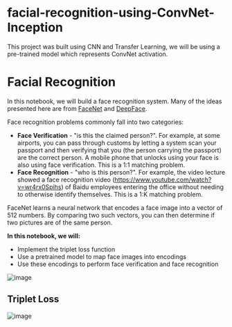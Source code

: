 # facial-recognition-using-ConvNet-Inception

This project was built using CNN and Transfer Learning, we will be using a pre-trained model which represents ConvNet activation.

# Facial Recognition

In this notebook, we will build a face recognition system. Many of the ideas presented here are from [FaceNet](https://arxiv.org/pdf/1503.03832.pdf) and [DeepFace](https://research.fb.com/wp-content/uploads/2016/11/deepface-closing-the-gap-to-human-level-performance-in-face-verification.pdf). 

Face recognition problems commonly fall into two categories: 

- **Face Verification** - "is this the claimed person?". For example, at some airports, you can pass through customs by letting a system scan your passport and then verifying that you (the person carrying the passport) are the correct person. A mobile phone that unlocks using your face is also using face verification. This is a 1:1 matching problem. 
- **Face Recognition** - "who is this person?". For example, the video lecture showed a face recognition video (https://www.youtube.com/watch?v=wr4rx0Spihs) of Baidu employees entering the office without needing to otherwise identify themselves. This is a 1:K matching problem. 

FaceNet learns a neural network that encodes a face image into a vector of 512 numbers. By comparing two such vectors, you can then determine if two pictures are of the same person.
    
**In this notebook, we will:**
- Implement the triplet loss function
- Use a pretrained model to map face images into encodings
- Use these encodings to perform face verification and face recognition


![image](https://user-images.githubusercontent.com/50231750/193011010-95a2f21d-60ad-42c2-b50f-026eb5b49292.png)

## Triplet Loss 
![image](https://user-images.githubusercontent.com/50231750/193011358-207c6a83-5d9b-4081-8521-4799c9b67404.png)





